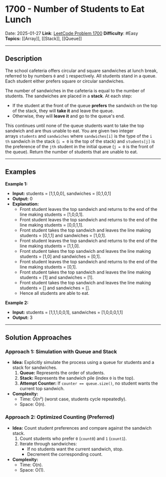 # 1700 - Number of Students to Eat Lunch
Date: 2025-01-27
**Link**: [LeetCode Problem 1700](https://leetcode.com/problems/number-of-students-unable-to-eat-lunch/description/) 
**Difficulty**: #Easy  
**Topics:** [[Array]], [[Stack]], [[Queue]]

---
## Description

The school cafeteria offers circular and square sandwiches at lunch break, referred to by numbers `0` and `1` respectively. All students stand in a queue. Each student either prefers square or circular sandwiches.

The number of sandwiches in the cafeteria is equal to the number of students. The sandwiches are placed in a **stack**. At each step:

- If the student at the front of the queue **prefers** the sandwich on the top of the stack, they will **take it** and leave the queue.
- Otherwise, they will **leave it** and go to the queue's end.

This continues until none of the queue students want to take the top sandwich and are thus unable to eat.
You are given two integer arrays `students` and `sandwiches` where `sandwiches[i]` is the type of the `i​​​​​​th` sandwich in the stack (`i = 0` is the top of the stack) and `students[j]` is the preference of the `j​​​​​​th` student in the initial queue (`j = 0` is the front of the queue). Return the number of students that are unable to eat.

---
## Examples

**Example 1:**
- **Input:** students = [1,1,0,0], sandwiches = [0,1,0,1]
- **Output:** 0 
- **Explanation:**
	- Front student leaves the top sandwich and returns to the end of the line making students = [1,0,0,1].
	- Front student leaves the top sandwich and returns to the end of the line making students = [0,0,1,1].
	- Front student takes the top sandwich and leaves the line making students = [0,1,1] and sandwiches = [1,0,1].
	- Front student leaves the top sandwich and returns to the end of the line making students = [1,1,0].
	- Front student takes the top sandwich and leaves the line making students = [1,0] and sandwiches = [0,1].
	- Front student leaves the top sandwich and returns to the end of the line making students = [0,1].
	- Front student takes the top sandwich and leaves the line making students = [1] and sandwiches = [1].
	- Front student takes the top sandwich and leaves the line making students = [] and sandwiches = [].
	- Hence all students are able to eat.

**Example 2:**
- **Input:** students = [1,1,1,0,0,1], sandwiches = [1,0,0,0,1,1]
- **Output:** 3

---
## Solution Approaches

### Approach 1: Simulation with Queue and Stack

- **Idea:** Explicitly simulate the process using a queue for students and a stack for sandwiches.
	1. **Queue:** Represents the order of students.
	2. **Stack:** Represents the sandwich pile (index `0` is the top).
	3. **Attempt Counter:** If `counter == queue.size()`, no student wants the current top sandwich.
- **Complexity:**
	- Time: O(n²) (worst case, students cycle repeatedly).
	- Space: O(n).


### Approach 2: Optimized Counting (Preferred)

- **Idea:** Count student preferences and compare against the sandwich stack.
	1. Count students who prefer `0` (`count0`) and `1` (`count1`).
	2. Iterate through sandwiches:
	    - If no students want the current sandwich, stop.
	    - Decrement the corresponding count.
- **Complexity:**
	- Time: O(n).
	- Space: O(1).